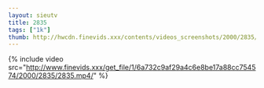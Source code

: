 ```yaml
--- 
layout: sieutv
title: 2835
tags: ["1k"]
thumb: http://hwcdn.finevids.xxx/contents/videos_screenshots/2000/2835/preview.mp4.jpg
---
```

{% include video src="http://www.finevids.xxx/get_file/1/6a732c9af29a4c6e8be17a88cc754574/2000/2835/2835.mp4/" %} 
